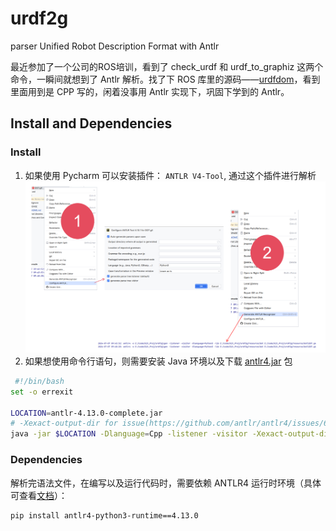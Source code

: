 # urdf2g
parser Unified Robot Description Format with Antlr

最近参加了一个公司的ROS培训，看到了 check_urdf 和 urdf_to_graphiz 这两个命令，一瞬间就想到了 Antlr 解析。找了下 ROS 库里的源码——[urdfdom](https://github.com/ros/urdfdom)，看到里面用到是 CPP 写的，闲着没事用 Antlr 实现下，巩固下学到的 Antlr。

## Install and Dependencies

### Install
1. 如果使用 Pycharm 可以安装插件： `ANTLR V4-Tool`, 通过这个插件进行解析
![](./img/antlr4tool_eg.png)
2. 如果想使用命令行语句，则需要安装 Java 环境以及下载 [antlr4.jar](https://www.antlr.org/download.html) 包
``` bash
 #!/bin/bash
set -o errexit

LOCATION=antlr-4.13.0-complete.jar
# -Xexact-output-dir for issue(https://github.com/antlr/antlr4/issues/638 and https://github.com/antlr/antlr4/pull/2065)
java -jar $LOCATION -Dlanguage=Cpp -listener -visitor -Xexact-output-dir -o generated/mysql/ resource/dot/DOT.g4
```

### Dependencies
解析完语法文件，在编写以及运行代码时，需要依赖 ANTLR4 运行时环境（具体可查看[文档](https://github.com/antlr/antlr4/blob/master/doc/python-target.md)）：
``` bash
pip install antlr4-python3-runtime==4.13.0
```
